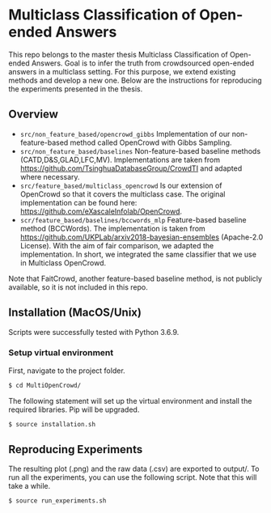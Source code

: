 # Multiclass Classification of Open-ended Answers
This repo belongs to the master thesis Multiclass Classification of Open-ended Answers. Goal is to infer the truth from crowdsourced open-ended answers in a multiclass setting. For this purpose, we extend existing methods and develop a new one. Below are the instructions for reproducing the experiments presented in the thesis.

## Overview
   * `src/non_feature_based/opencrowd_gibbs` Implementation of our non-feature-based method called OpenCrowd with Gibbs Sampling.
   * `src/non_feature_based/baselines` Non-feature-based baseline methods (CATD,D&S,GLAD,LFC,MV). Implementations are taken from https://github.com/TsinghuaDatabaseGroup/CrowdTI and adapted where necessary.
   * `src/feature_based/multiclass_opencrowd` Is our extension of OpenCrowd so that it covers the multiclass case. The original implementation can be found here: https://github.com/eXascaleInfolab/OpenCrowd.
   * `scr/feature_based/baselines/bccwords_mlp` Feature-based baseline method (BCCWords). The implementation is taken from https://github.com/UKPLab/arxiv2018-bayesian-ensembles (Apache-2.0 License). With the aim of fair comparison, we adapted the implementation. In short, we integrated the same classifier that we use in Multiclass OpenCrowd.

Note that FaitCrowd, another feature-based baseline method, is not publicly available, so it is not included in this repo.

## Installation (MacOS/Unix)
Scripts were successfully tested with Python 3.6.9.

### Setup virtual environment
First, navigate to the project folder.
``` bash
$ cd MultiOpenCrowd/
```
The following statement will set up the virtual environment and install the required libraries. Pip will be upgraded.
``` bash
$ source installation.sh
```

## Reproducing Experiments
The resulting plot (.png) and the raw data (.csv) are exported to output/. To run all the experiments, you can use the following script. Note that this will take a while.
``` bash
$ source run_experiments.sh
```
